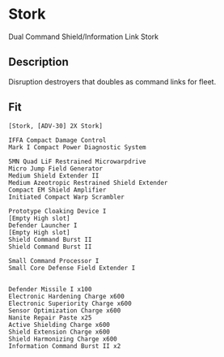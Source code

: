 # Stork

Dual Command Shield/Information Link Stork 

## Description

Disruption destroyers that doubles as command links for fleet.

## Fit
```
[Stork, [ADV-30] 2X Stork]

IFFA Compact Damage Control
Mark I Compact Power Diagnostic System

5MN Quad LiF Restrained Microwarpdrive
Micro Jump Field Generator
Medium Shield Extender II
Medium Azeotropic Restrained Shield Extender
Compact EM Shield Amplifier
Initiated Compact Warp Scrambler

Prototype Cloaking Device I
[Empty High slot]
Defender Launcher I
[Empty High slot]
Shield Command Burst II
Shield Command Burst II

Small Command Processor I
Small Core Defense Field Extender I


Defender Missile I x100
Electronic Hardening Charge x600
Electronic Superiority Charge x600
Sensor Optimization Charge x600
Nanite Repair Paste x25
Active Shielding Charge x600
Shield Extension Charge x600
Shield Harmonizing Charge x600
Information Command Burst II x2
```

